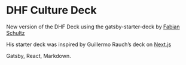 # DHF Culture Deck

New version of the DHF Deck using the gatsby-starter-deck by [Fabian Schultz](https://twitter.com/fschultz_)

His starter deck was inspired by Guillermo Rauch’s deck on [Next.js](https://deck.now.sh/)

Gatsby, React, Markdown.
